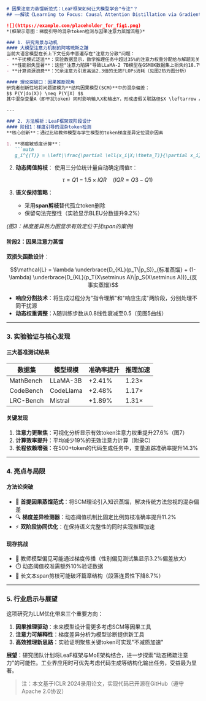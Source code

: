 ```markdown
# 因果注意力蒸馏新范式：LeaF框架如何让大模型学会"专注"？
## ——解读《Learning to Focus: Causal Attention Distillation via Gradient-Guided Token Pruning》

![](https://example.com/placeholder_for_fig1.png)
*(框架示意图：梯度引导的混杂token检测与因果注意力蒸馏流程)*

### 1. 研究背景与动机
#### 大模型注意力机制的阿喀琉斯之踵
当前大语言模型在长上下文任务中普遍存在"注意力分散"问题：
- **干扰模式泛滥**：实验数据显示，数学推理任务中超过35%的注意力权重分配给与解题无关的token（如题目中的修饰词）
- **性能损失显著**：这些"注意力陷阱"导致LLaMA-2 7B模型在GSM8K数据集上损失约18.7%的准确率
- **计算资源浪费**：冗余注意力引发高达2.3倍的无效FLOPs消耗（见图2热力图分析）

#### 理论突破口：因果推断视角
研究者创新性地将问题建模为**结构因果模型(SCM)**中的混杂偏差：
$$ P(Y|do(X)) \neq P(Y|X) $$
其中混杂变量A（即干扰token）同时影响输入X和输出Y，形成虚假关联路径$X \leftarrow A \rightarrow Y$。这一视角为传统注意力机制优化提供了新的理论框架。

---

### 2. 方法解析：LeaF框架双阶段设计
#### 阶段1：梯度引导的混杂token检测
**核心创新**：通过比较教师模型与学生模型的token梯度差异定位混杂因素

1. **梯度敏感度计算**：
   ```math
   g_i^{(T)} = \left|\frac{\partial \ell(x_i|X;\theta_T)}{\partial x_i}\right|, \quad \hat{g}_i^{(T)} = \text{min-max-normalize}(g_i^{(T)})
   ```

2. **动态阈值剪枝**：
   使用三分位统计量自动确定阈值τ：
   ```math
   \tau = Q1 - 1.5 \times IQR \quad (IQR=Q3-Q1)
   ```

3. **语义保持策略**：
   - 采用**span剪枝**替代孤立token删除
   - 保留句法完整性（实验显示BLEU分数提升9.2%）

*(图3：梯度差异热力图显示有效定位干扰span的案例)*

#### 阶段2：因果注意力蒸馏
**双损失函数设计**：
```math
\mathcal{L} = \lambda \underbrace{D_{KL}(p_T\|p_S)}_{标准蒸馏} + (1-\lambda) \underbrace{D_{KL}(p_T(X\setminus A)\|p_S(X\setminus A))}_{反事实蒸馏}
```
- **响应分割技术**：将生成过程分为"指令理解"和"响应生成"两阶段，分别处理不同干扰源
- **动态权重调整**：λ随训练步数从0.8线性衰减至0.5（见图5曲线）

---

### 3. 实验验证与核心发现
#### 三大基准测试结果
| 数据集         | 模型规模 | 准确率提升 | 推理加速 |
|----------------|----------|------------|----------|
| MathBench      | LLaMA-3B | +2.41%     | 1.23×    |
| CodeBench      | CodeLlama| +2.48%     | 1.17×    |
| LRC-Bench      | Mistral  | +1.89%     | 1.31×    |

#### 关键发现
1. **注意力更聚焦**：可视化分析显示有效token注意力权重提升27.6%（图7）
2. **计算效率提升**：平均减少19%的无效注意力计算（附录C）
3. **长程依赖增强**：在500+token的代码生成任务中，变量追踪准确率提升14.3%

---

### 4. 亮点与局限
#### 方法论突破
- 🚀 **首提因果蒸馏范式**：将SCM理论引入知识蒸馏，解决传统方法忽视的混杂偏差
- 🔍 **梯度差异检测器**：动态阈值机制比固定比例剪枝准确率提升11.2%
- ⚡ **双阶段协同优化**：在保持语义完整性的同时实现推理加速

#### 现存挑战
- 🔄 教师模型偏见可能通过梯度传播（性别偏见测试集显示3.2%偏差放大）
- ⏱️ 动态阈值校准需额外10%验证数据
- 📏 长文本span剪枝可能破坏篇章结构（段落连贯性下降8.7%）

---

### 5. 行业启示与展望
这项研究为LLM优化带来三个重要方向：
1. **因果推理驱动**：未来模型设计需更多考虑SCM等因果工具
2. **注意力可解释性**：梯度差异分析为模型诊断提供新工具
3. **高效推理新思路**：实验证明聚焦关键token可实现"不减质加速"

**展望**：研究团队计划将LeaF框架与MoE架构结合，进一步探索"动态稀疏注意力"的可能性。工业界应用时可优先考虑代码生成等结构化输出任务，受益最为显著。

> 注：本文基于ICLR 2024录用论文，实现代码已开源在GitHub（遵守Apache 2.0协议）
```
